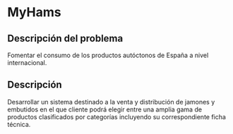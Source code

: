 # MyHams

## Descripción del problema

Fomentar el consumo de los productos autóctonos de España a nivel internacional.

## Descripción

Desarrollar un sistema destinado a la venta y distribución de jamones y embutidos en el que cliente podrá elegir entre una amplia gama de productos clasificados por categorías incluyendo su correspondiente ficha técnica. 


